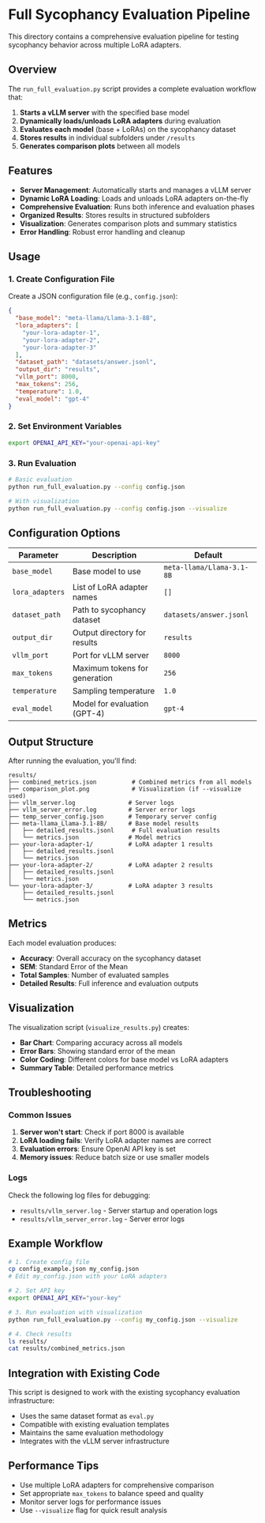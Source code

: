 # Full Sycophancy Evaluation Pipeline

This directory contains a comprehensive evaluation pipeline for testing sycophancy behavior across multiple LoRA adapters.

## Overview

The `run_full_evaluation.py` script provides a complete evaluation workflow that:

1. **Starts a vLLM server** with the specified base model
2. **Dynamically loads/unloads LoRA adapters** during evaluation
3. **Evaluates each model** (base + LoRAs) on the sycophancy dataset
4. **Stores results** in individual subfolders under `/results`
5. **Generates comparison plots** between all models

## Features

- **Server Management**: Automatically starts and manages a vLLM server
- **Dynamic LoRA Loading**: Loads and unloads LoRA adapters on-the-fly
- **Comprehensive Evaluation**: Runs both inference and evaluation phases
- **Organized Results**: Stores results in structured subfolders
- **Visualization**: Generates comparison plots and summary statistics
- **Error Handling**: Robust error handling and cleanup

## Usage

### 1. Create Configuration File

Create a JSON configuration file (e.g., `config.json`):

```json
{
  "base_model": "meta-llama/Llama-3.1-8B",
  "lora_adapters": [
    "your-lora-adapter-1",
    "your-lora-adapter-2",
    "your-lora-adapter-3"
  ],
  "dataset_path": "datasets/answer.jsonl",
  "output_dir": "results",
  "vllm_port": 8000,
  "max_tokens": 256,
  "temperature": 1.0,
  "eval_model": "gpt-4"
}
```

### 2. Set Environment Variables

```bash
export OPENAI_API_KEY="your-openai-api-key"
```

### 3. Run Evaluation

```bash
# Basic evaluation
python run_full_evaluation.py --config config.json

# With visualization
python run_full_evaluation.py --config config.json --visualize
```

## Configuration Options

| Parameter | Description | Default |
|-----------|-------------|---------|
| `base_model` | Base model to use | `meta-llama/Llama-3.1-8B` |
| `lora_adapters` | List of LoRA adapter names | `[]` |
| `dataset_path` | Path to sycophancy dataset | `datasets/answer.jsonl` |
| `output_dir` | Output directory for results | `results` |
| `vllm_port` | Port for vLLM server | `8000` |
| `max_tokens` | Maximum tokens for generation | `256` |
| `temperature` | Sampling temperature | `1.0` |
| `eval_model` | Model for evaluation (GPT-4) | `gpt-4` |

## Output Structure

After running the evaluation, you'll find:

```
results/
├── combined_metrics.json          # Combined metrics from all models
├── comparison_plot.png            # Visualization (if --visualize used)
├── vllm_server.log               # Server logs
├── vllm_server_error.log         # Server error logs
├── temp_server_config.json       # Temporary server config
├── meta-llama_Llama-3.1-8B/      # Base model results
│   ├── detailed_results.jsonl     # Full evaluation results
│   └── metrics.json              # Model metrics
├── your-lora-adapter-1/          # LoRA adapter 1 results
│   ├── detailed_results.jsonl
│   └── metrics.json
├── your-lora-adapter-2/          # LoRA adapter 2 results
│   ├── detailed_results.jsonl
│   └── metrics.json
└── your-lora-adapter-3/          # LoRA adapter 3 results
    ├── detailed_results.jsonl
    └── metrics.json
```

## Metrics

Each model evaluation produces:

- **Accuracy**: Overall accuracy on the sycophancy dataset
- **SEM**: Standard Error of the Mean
- **Total Samples**: Number of evaluated samples
- **Detailed Results**: Full inference and evaluation outputs

## Visualization

The visualization script (`visualize_results.py`) creates:

- **Bar Chart**: Comparing accuracy across all models
- **Error Bars**: Showing standard error of the mean
- **Color Coding**: Different colors for base model vs LoRA adapters
- **Summary Table**: Detailed performance metrics

## Troubleshooting

### Common Issues

1. **Server won't start**: Check if port 8000 is available
2. **LoRA loading fails**: Verify LoRA adapter names are correct
3. **Evaluation errors**: Ensure OpenAI API key is set
4. **Memory issues**: Reduce batch size or use smaller models

### Logs

Check the following log files for debugging:
- `results/vllm_server.log` - Server startup and operation logs
- `results/vllm_server_error.log` - Server error logs

## Example Workflow

```bash
# 1. Create config file
cp config_example.json my_config.json
# Edit my_config.json with your LoRA adapters

# 2. Set API key
export OPENAI_API_KEY="your-key"

# 3. Run evaluation with visualization
python run_full_evaluation.py --config my_config.json --visualize

# 4. Check results
ls results/
cat results/combined_metrics.json
```

## Integration with Existing Code

This script is designed to work with the existing sycophancy evaluation infrastructure:

- Uses the same dataset format as `eval.py`
- Compatible with existing evaluation templates
- Maintains the same evaluation methodology
- Integrates with the vLLM server infrastructure

## Performance Tips

- Use multiple LoRA adapters for comprehensive comparison
- Set appropriate `max_tokens` to balance speed and quality
- Monitor server logs for performance issues
- Use `--visualize` flag for quick result analysis 